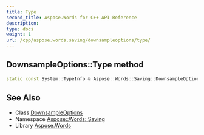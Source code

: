 ```yaml
---
title: Type
second_title: Aspose.Words for C++ API Reference
description: 
type: docs
weight: 1
url: /cpp/aspose.words.saving/downsampleoptions/type/
---
```

## DownsampleOptions::Type method




```cpp
static const System::TypeInfo & Aspose::Words::Saving::DownsampleOptions::Type()
```

## See Also

* Class [DownsampleOptions](../)
* Namespace [Aspose::Words::Saving](../../)
* Library [Aspose.Words](../../../)
